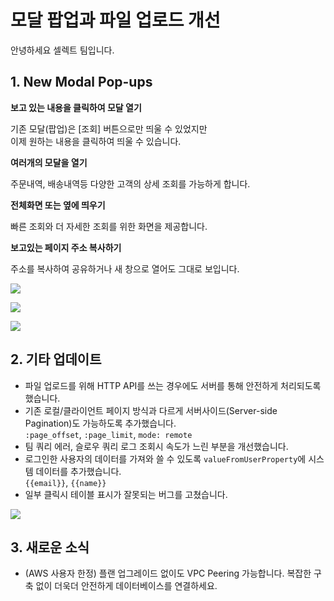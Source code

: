# 모달 팝업과 파일 업로드 개선

안녕하세요 셀렉트 팀입니다.

## 1. New Modal Pop-ups

**보고 있는 내용을 클릭하여 모달 열기**

기존 모달(팝업)은 [조회] 버튼으로만 띄울 수 있었지만  
이제 원하는 내용을 클릭하여 띄울 수 있습니다.

**여러개의 모달을 열기**

주문내역, 배송내역등 다양한 고객의 상세 조회를 가능하게 합니다.

**전체화면 또는 옆에 띄우기**

빠른 조회와 더 자세한 조회를 위한 화면을 제공합니다.

**보고있는 페이지 주소 복사하기**

주소를 복사하여 공유하거나 새 창으로 열어도 그대로 보입니다.

![](https://files.readme.io/ee3c19f-_2022-11-22__4.54.01.png)

![](https://files.readme.io/b89045a-Screen_Shot_2022-11-04_at_6.03.19_PM_1.png)

![](https://files.readme.io/39f01f9-_2022-11-22__5.09.17.png)

## 2. 기타 업데이트

- 파일 업로드를 위해 HTTP API를 쓰는 경우에도 서버를 통해 안전하게 처리되도록 했습니다.
- 기존 로컬/클라이언트 페이지 방식과 다르게 서버사이드(Server-side Pagination)도 가능하도록 추가했습니다.  
  `:page_offset`, `:page_limit`, `mode: remote`
- 팀 쿼리 에러, 슬로우 쿼리 로그 조회시 속도가 느린 부분을 개선했습니다.
- 로그인한 사용자의 데이터를 가져와 쓸 수 있도록 `valueFromUserProperty`에 시스템 데이터를 추가했습니다.  
  `{{email}}`, `{{name}}`
- 일부 클릭시 테이블 표시가 잘못되는 버그를 고쳤습니다.

![](https://files.readme.io/bd74638-_2022-11-22__5.08.38.png)

## 3. 새로운 소식

- (AWS 사용자 한정) 플랜 업그레이드 없이도 VPC Peering 가능합니다. 복잡한 구축 없이 더욱더 안전하게 데이터베이스를 연결하세요.